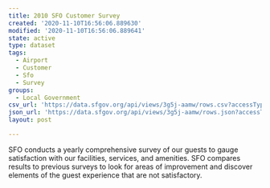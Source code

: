 ```yaml
---
title: 2010 SFO Customer Survey
created: '2020-11-10T16:56:06.889630'
modified: '2020-11-10T16:56:06.889641'
state: active
type: dataset
tags:
  - Airport
  - Customer
  - Sfo
  - Survey
groups:
  - Local Government
csv_url: 'https://data.sfgov.org/api/views/3g5j-aamw/rows.csv?accessType=DOWNLOAD'
json_url: 'https://data.sfgov.org/api/views/3g5j-aamw/rows.json?accessType=DOWNLOAD'
layout: post

---
```

SFO conducts a yearly comprehensive survey of our guests to gauge satisfaction with our facilities, services, and amenities.  SFO compares results to previous surveys to look for areas of improvement and discover elements of the guest experience that are not satisfactory.
